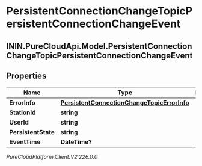 # PersistentConnectionChangeTopicPersistentConnectionChangeEvent

## ININ.PureCloudApi.Model.PersistentConnectionChangeTopicPersistentConnectionChangeEvent

## Properties

|Name | Type | Description | Notes|
|------------ | ------------- | ------------- | -------------|
| **ErrorInfo** | [**PersistentConnectionChangeTopicErrorInfo**](PersistentConnectionChangeTopicErrorInfo) |  | [optional] |
| **StationId** | **string** |  | [optional] |
| **UserId** | **string** |  | [optional] |
| **PersistentState** | **string** |  | [optional] |
| **EventTime** | **DateTime?** |  | [optional] |



_PureCloudPlatform.Client.V2 226.0.0_

